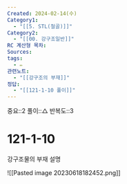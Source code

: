 ```yaml
---
Created: 2024-02-14(수)
Category1:
  - "[[5. STL(철골)]]"
Category2:
  - "[[00. 강구조일반]]"
RC 계산형 목차: 
Sources: 
tags:
  - ✏️
관련노트:
  - "[[강구조의 부재]]"
정답:
  - "[[121-1-10 풀이]]"
---
```

중요::2
풀이::△
반복도::3
#  121-1-10
강구조물의 부재 설명

![[Pasted image 20230618182452.png]]